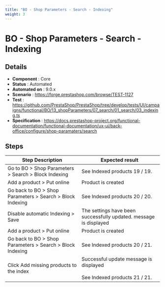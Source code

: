 ```yaml
---
title: "BO - Shop Parameters - Search - Indexing"
weight: 3
---
```


# BO - Shop Parameters - Search - Indexing
## Details
* **Component** : Core
* **Status** : Automated
* **Automated on** : 9.0.x
* **Scenario** : https://forge.prestashop.com/browse/TEST-1127
* **Test** : https://github.com/PrestaShop/PrestaShop/tree/develop/tests/UI/campaigns/functional/BO/13_shopParameters/07_search/01_search/03_indexing.ts
* **Specification** : https://docs.prestashop-project.org/functional-documentation/functional-documentation/ux-ui/back-office/configure/shop-paramaters/search

## Steps
| Step Description | Expected result |
| ----- | ----- |
| Go to BO > Shop Parameters > Search > Block Indexing | See Indexed products 19 / 19. |
| Add a product > Put online | Product is created |
| Go back to BO > Shop Parameters > Search > Block Indexing | See Indexed products 20 / 20. |
| Disable automatic Indexing > Save | The settings have been successfully updated. message is displayed |
| Add a product > Put online | Product is created |
| Go back to BO > Shop Parameters > Search > Block Indexing | See Indexed products 20 / 21. |
| Click Add missing products to the index | Successful update message is displayed<br><br>See Indexed products 21 / 21. |
